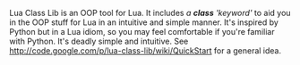 Lua Class Lib is an OOP tool for Lua. It includes _a **class** 'keyword'_ to aid you in the OOP stuff for Lua in an intuitive and simple manner. It's inspired by Python but in a Lua idiom, so you may feel comfortable if you're familiar with Python. It's deadly simple and intuitive. See http://code.google.com/p/lua-class-lib/wiki/QuickStart for a general idea.